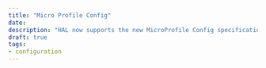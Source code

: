 ```yaml
---
title: "Micro Profile Config"
date: 
description: "HAL now supports the new MicroProfile Config specification."
draft: true
tags:
- configuration
---
```


